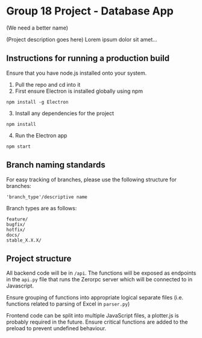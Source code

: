# Group 18 Project - Database App
(We need a better name)

(Project description goes here)
Lorem ipsum dolor sit amet...


## Instructions for running a production build
Ensure that you have node.js installed onto your system.

1. Pull the repo and cd into it
2. First ensure Electron is installed globally using npm
```
npm install -g Electron
```
3. Install any dependencies for the project
```
npm install
```
4. Run the Electron app
```
npm start
```

## Branch naming standards
For easy tracking of branches, please use the following structure for branches:
```
'branch_type'/descriptive name
```
Branch types are as follows:
```
feature/
bugfix/
hotfix/
docs/
stable_X.X.X/
```


## Project structure
All backend code will be in ```/api```. The functions will be exposed as endpoints in the ```api.py``` file that runs the Zerorpc server which will be connected to in Javascript.

Ensure grouping of functions into appropriate logical separate files (i.e. functions related to parsing of Excel in ```parser.py```)


Frontend code can be split into multiple JavaScript files, a plotter.js is probably required in the future. Ensure critical functions are added to the preload to prevent undefined behaviour.